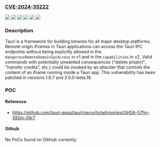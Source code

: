 ### [CVE-2024-35222](https://cve.mitre.org/cgi-bin/cvename.cgi?name=CVE-2024-35222)
![](https://img.shields.io/static/v1?label=Product&message=tauri&color=blue)
![](https://img.shields.io/static/v1?label=Version&message=%3C%3D%201.6.6%20&color=brightgreen)
![](https://img.shields.io/static/v1?label=Version&message=%3E%3D%202.0.0-beta.0%2C%20%3C%3D%202.0.0-beta.19%20&color=brightgreen)
![](https://img.shields.io/static/v1?label=Version&message=1.6.6%20&color=brightgreen)
![](https://img.shields.io/static/v1?label=Version&message=2.0.0-beta.0%20&color=brightgreen)
![](https://img.shields.io/static/v1?label=Vulnerability&message=CWE-284%3A%20Improper%20Access%20Control&color=brightgreen)

### Description

Tauri is a framework for building binaries for all major desktop platforms. Remote origin iFrames in Tauri applications can access the Tauri IPC endpoints without being explicitly allowed in the `dangerousRemoteDomainIpcAccess` in v1 and in the `capabilities` in v2. Valid commands with potentially unwanted consequences ("delete project", "transfer credits", etc.) could be invoked by an attacker that controls the content of an iframe running inside a Tauri app. This vulnerability has been patched in versions 1.6.7 and 2.0.0-beta.19.

### POC

#### Reference
- https://github.com/tauri-apps/tauri/security/advisories/GHSA-57fm-592m-34r7

#### Github
No PoCs found on GitHub currently.


